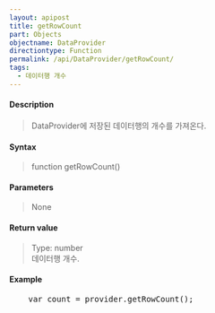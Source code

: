 ```yaml
---
layout: apipost
title: getRowCount
part: Objects
objectname: DataProvider
directiontype: Function
permalink: /api/DataProvider/getRowCount/
tags:
  - 데이터행 개수
---
```



#### Description

> DataProvider에 저장된 데이터행의 개수를 가져온다.

#### Syntax

> function getRowCount()

#### Parameters
> None

#### Return value

> Type: number  
> 데이터행 개수.

#### Example

<pre class="prettyprint">
    var count = provider.getRowCount();
</pre>


